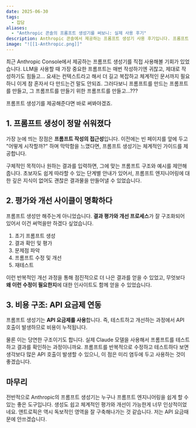 ```yaml
---
date: 2025-06-30
tags:
  - 잡담
aliases:
  - "Anthropic 콘솔의 프롬프트 생성기를 써보니: 실제 사용 후기"
description: Anthropic 콘솔에서 제공하는 프롬프트 생성기 사용 후기입니다. 프롬프트 작성의 접근성, 체계적인 평가 및 개선 과정의 장점을 설명하고, API 요금제와 연동되는 비용 구조에 대해 언급하며 전반적인 사용 경험을 공유합니다.
image: "![[1-Anthropic.png]]"
---
```

최근 Anthropic Console에서 제공하는 프롬프트 생성기를 직접 사용해볼 기회가 있었습니다. LLM을 사용할 때 가장 중요한 프롬프트는 매번 작성하기엔 귀찮고, 제대로 작성하기도 힘들고...
요새는 컨텍스트라고 해서 더 길고 복잡하고 체계적인 문서까지 필요하니 이게 참 혼자서 다 만드는건 말도 안되죠.
그러다보니 프롬프트를 만드는 프롬프트를 만들고, 그 프롬프트를 만들기 위한 프롬프트를 만들고...???


프롬프트 생성기를 제공해준다면 바로 써봐야겠죠.
## 1. 프롬프트 생성이 정말 쉬워졌다

가장 눈에 띄는 장점은 **프롬프트 작성의 접근성**입니다. 이전에는 빈 페이지를 앞에 두고 "어떻게 시작할까?" 하며 막막함을 느꼈다면, 프롬프트 생성기는 체계적인 가이드를 제공합니다.

구체적인 목적이나 원하는 결과를 입력하면, 그에 맞는 프롬프트 구조와 예시를 제안해줍니다. 초보자도 쉽게 따라할 수 있는 단계별 안내가 있어서, 프롬프트 엔지니어링에 대한 깊은 지식이 없어도 괜찮은 결과물을 만들어낼 수 있었습니다.

## 2. 평가와 개선 사이클이 명확하다

프롬프트 생성만 해주는게 아니었습니다. **결과 평가와 개선 프로세스**가 잘 구조화되어 있어서 이건 써먹을만 하겠다 싶었습니다. 

1. 초기 프롬프트 생성
2. 결과 확인 및 평가
3. 문제점 파악
4. 프롬프트 수정 및 개선
5. 재테스트

이런 반복적인 개선 과정을 통해 점진적으로 더 나은 결과를 얻을 수 있었고, 무엇보다 **왜 이런 수정이 필요한지**에 대한 인사이트도 함께 얻을 수 있었습니다.

## 3. 비용 구조: API 요금제 연동

프롬프트 생성기는 **API 요금제를 사용**합니다. 즉, 테스트하고 개선하는 과정에서 API 호출이 발생하므로 비용이 누적됩니다.

물론 이는 당연한 구조이기도 합니다. 실제 Claude 모델을 사용해서 프롬프트를 테스트하고 결과를 확인하는 과정이니까요. 프롬프트를 반복적으로 수정하고 테스트하다 보면 생각보다 많은 API 호출이 발생할 수 있으니, 이 점은 미리 염두에 두고 사용하는 것이 좋겠습니다.

## 마무리

전반적으로 Anthropic의 프롬프트 생성기는 누구나 프롬프트 엔지니어링을 쉽게 할 수 있는 좋은 도구입니다. 생성도 쉽고 체계적인 평가와 개선이 가능한게 너무 인상적이었네요. 앤트로픽은 역시 독보적인 영역을 잘 구축해나가는 것 같습니다. 저는 API 요금때문에 안쓰겠습니다.
